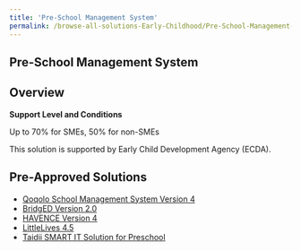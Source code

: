 ```yaml
---
title: 'Pre-School Management System'
permalink: /browse-all-solutions-Early-Childhood/Pre-School-Management-System
---
```


## Pre-School Management System
## Overview

**Support Level and Conditions**

Up to 70% for SMEs, 50% for non-SMEs

This solution is supported by Early Child Development Agency (ECDA).

## Pre-Approved Solutions

- <a href='/productivity-solutions-grant/solutionrepo/solution2432' target='_blank'>Qoqolo School Management System Version 4</a><br>
- <a href='/productivity-solutions-grant/solutionrepo/solution2437' target='_blank'>BridgED Version 2.0</a><br>
- <a href='/productivity-solutions-grant/solutionrepo/solution2442' target='_blank'>HAVENCE Version 4</a><br>
- <a href='/productivity-solutions-grant/solutionrepo/solution2447' target='_blank'>LittleLives 4.5</a><br>
- <a href='/productivity-solutions-grant/solutionrepo/solution2452' target='_blank'>Taidii SMART IT Solution for Preschool</a><br>
